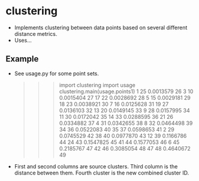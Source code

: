 
clustering
==========

* Implements clustering between data points based on several different distance metrics.
* Uses...


Example
-------

* See usage.py for some point sets.

    >>> import clustering
    >>> import usage
    >>> clustering.main(usage.points1)
    1       25      0.0013579       26
    3       10      0.0015404       27
    17      22      0.0028692       28
    5       15      0.0029181       29
    18      23      0.0038921       30
    7       16      0.0125628       31
    19      27      0.0136103       32
    13      20      0.0149145       33
    9       28      0.0157995       34
    11      30      0.0172042       35
    14      33      0.0288595       36
    21      26      0.0334882       37
    4       31      0.0342655       38
    8       32      0.0464498       39
    34      36      0.0522083       40
    35      37      0.0598653       41
    2       29      0.0745529       42
    38      40      0.0977870       43
    12      39      0.1166786       44
    24      43      0.1547825       45
    41      44      0.1577053       46
    6       45      0.2185767       47
    42      46      0.3085054       48
    47      48      0.4640672       49

* First and second columns are source clusters.  Third column is the distance between them.
  Fourth cluster is the new combined cluster ID.
